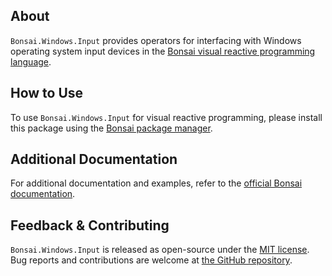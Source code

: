 ## About

`Bonsai.Windows.Input` provides operators for interfacing with Windows operating system input devices in the [Bonsai visual reactive programming language](https://bonsai-rx.org).

## How to Use

To use `Bonsai.Windows.Input` for visual reactive programming, please install this package using the [Bonsai package manager](https://bonsai-rx.org/docs/articles/packages.html).

## Additional Documentation

For additional documentation and examples, refer to the [official Bonsai documentation](https://bonsai-rx.org/docs/api/Bonsai.Windows.Input.html).

## Feedback & Contributing

`Bonsai.Windows.Input` is released as open-source under the [MIT license](https://licenses.nuget.org/MIT). Bug reports and contributions are welcome at [the GitHub repository](https://github.com/bonsai-rx/bonsai).